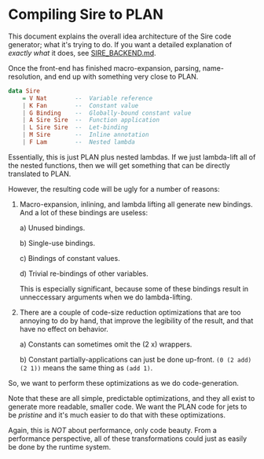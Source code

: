 # Compiling Sire to PLAN

This document explains the overall idea architecture of the Sire
code generator; what it's trying to do. If you want a detailed
explanation of *exactly what* it does, see
[SIRE_BACKEND.md](SIRE_BACKEND.md).

Once the front-end has finished macro-expansion, parsing, name-resolution,
and end up with something very close to PLAN.

``` haskell
data Sire
    = V Nat        --  Variable reference
    | K Fan        --  Constant value
    | G Binding    --  Globally-bound constant value
    | A Sire Sire  --  Function application
    | L Sire Sire  --  Let-binding
    | M Sire       --  Inline annotation
    | F Lam        --  Nested lambda
```

Essentially, this is just PLAN plus nested lambdas. If we just
lambda-lift all of the nested functions, then we will get
something that can be directly translated to PLAN.

However, the resulting code will be ugly for a number of reasons:

1)  Macro-expansion, inlining, and lambda lifting all generate new
    bindings.  And a lot of these bindings are useless:

    a)  Unused bindings.

    b)  Single-use bindings.

    c)  Bindings of constant values.

    d)  Trivial re-bindings of other variables.

    This is especially significant, because some of these bindings
    result in unneccessary arguments when we do lambda-lifting.

2)  There are a couple of code-size reduction optimizations that
    are too annoying to do by hand, that improve the legibility
    of the result, and that have no effect on behavior.

    a)  Constants can sometimes omit the (2 x) wrappers.

    b)  Constant partially-applications can just be done up-front.
        `(0 (2 add) (2 1))` means the same thing as `(add 1)`.

So, we want to perform these optimizations as we do
code-generation.

Note that these are all simple, predictable optimizations, and
they all exist to generate more readable, smaller code. We want
the PLAN code for jets to be *pristine* and it's much easier to
do that with these optimizations.

Again, this is *NOT* about performance, only code beauty. From a
performance perspective, all of these transformations could just
as easily be done by the runtime system.
